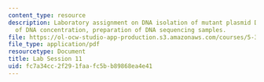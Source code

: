 ```yaml
---
content_type: resource
description: Laboratory assignment on DNA isolation of mutant plasmid DNA, quantification
  of DNA concentration, preparation of DNA sequencing samples.
file: https://ol-ocw-studio-app-production.s3.amazonaws.com/courses/5-36-biochemistry-laboratory-spring-2009/fc7a34cc2f291faafc5bb89868ea4e41_ses11.pdf
file_type: application/pdf
resourcetype: Document
title: Lab Session 11
uid: fc7a34cc-2f29-1faa-fc5b-b89868ea4e41
---
```

